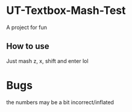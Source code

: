 # UT-Textbox-Mash-Test
A project for fun

## How to use
Just mash z, x, shift and enter lol

# Bugs
the numbers may be a bit incorrect/inflated
